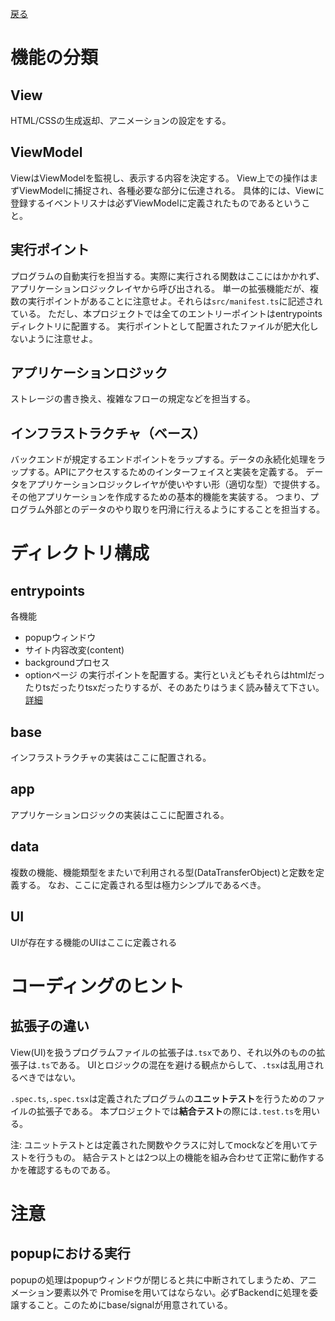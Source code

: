 [戻る](../README.md)

# 機能の分類

## View
HTML/CSSの生成返却、アニメーションの設定をする。

## ViewModel
ViewはViewModelを監視し、表示する内容を決定する。
View上での操作はまずViewModelに捕捉され、各種必要な部分に伝達される。
具体的には、Viewに登録するイベントリスナは必ずViewModelに定義されたものであるということ。

## 実行ポイント
プログラムの自動実行を担当する。実際に実行される関数はここにはかかれず、アプリケーションロジックレイヤから呼び出される。
単一の拡張機能だが、複数の実行ポイントがあることに注意せよ。それらは`src/manifest.ts`に記述されている。
ただし、本プロジェクトでは全てのエントリーポイントはentrypointsディレクトリに配置する。
実行ポイントとして配置されたファイルが肥大化しないように注意せよ。

## アプリケーションロジック
ストレージの書き換え、複雑なフローの規定などを担当する。

## インフラストラクチャ（ベース）
バックエンドが規定するエンドポイントをラップする。データの永続化処理をラップする。APIにアクセスするためのインターフェイスと実装を定義する。
データをアプリケーションロジックレイヤが使いやすい形（適切な型）で提供する。
その他アプリケーションを作成するための基本的機能を実装する。
つまり、プログラム外部とのデータのやり取りを円滑に行えるようにすることを担当する。

# ディレクトリ構成

## entrypoints

各機能
- popupウィンドウ
- サイト内容改変(content)
- backgroundプロセス
- optionページ
の実行ポイントを配置する。実行といえどもそれらはhtmlだったりtsだったりtsxだったりするが、そのあたりはうまく読み替えて下さい。
[詳細](./entrypoints/README.md)

## base
インフラストラクチャの実装はここに配置される。

## app
アプリケーションロジックの実装はここに配置される。

## data
複数の機能、機能類型をまたいで利用される型(DataTransferObject)と定数を定義する。
なお、ここに定義される型は極力シンプルであるべき。

## UI
UIが存在する機能のUIはここに定義される

# コーディングのヒント

## 拡張子の違い
View(UI)を扱うプログラムファイルの拡張子は`.tsx`であり、それ以外のものの拡張子は`.ts`である。
UIとロジックの混在を避ける観点からして、`.tsx`は乱用されるべきではない。

`.spec.ts`,`.spec.tsx`は定義されたプログラムの**ユニットテスト**を行うためのファイルの拡張子である。
本プロジェクトでは**結合テスト**の際には`.test.ts`を用いる。

注: ユニットテストとは定義された関数やクラスに対してmockなどを用いてテストを行うもの。
結合テストとは2つ以上の機能を組み合わせて正常に動作するかを確認するものである。

# 注意

## popupにおける実行

popupの処理はpopupウィンドウが閉じると共に中断されてしまうため、アニメーション要素以外で
Promiseを用いてはならない。必ずBackendに処理を委譲すること。このためにbase/signalが用意されている。